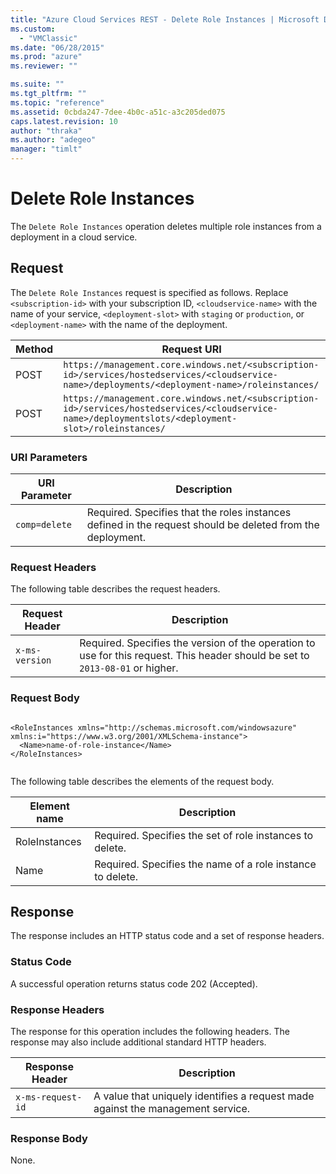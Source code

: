 ```yaml
---
title: "Azure Cloud Services REST - Delete Role Instances | Microsoft Docs"
ms.custom: 
  - "VMClassic"
ms.date: "06/28/2015"
ms.prod: "azure"
ms.reviewer: ""

ms.suite: ""
ms.tgt_pltfrm: ""
ms.topic: "reference"
ms.assetid: 0cbda247-7dee-4b0c-a51c-a3c205ded075
caps.latest.revision: 10
author: "thraka"
ms.author: "adegeo"
manager: "timlt"
---
```

# Delete Role Instances
The `Delete Role Instances` operation deletes multiple role instances from a deployment in a cloud service.  
  
## Request  
 The `Delete Role Instances` request is specified as follows. Replace `<subscription-id>` with your subscription ID, `<cloudservice-name>` with the name of your service, `<deployment-slot>` with `staging` or `production`, or `<deployment-name>` with the name of the deployment.  
  
|Method|Request URI|  
|------------|-----------------|  
|POST|`https://management.core.windows.net/<subscription-id>/services/hostedservices/<cloudservice-name>/deployments/<deployment-name>/roleinstances/`|  
|POST|`https://management.core.windows.net/<subscription-id>/services/hostedservices/<cloudservice-name>/deploymentslots/<deployment-slot>/roleinstances/`|  
  
### URI Parameters  
  
|URI Parameter|Description|  
|-------------------|-----------------|  
|`comp=delete`|Required. Specifies that the roles instances defined in the request should be deleted from the deployment.|  
  
### Request Headers  
 The following table describes the request headers.  
  
|Request Header|Description|  
|--------------------|-----------------|  
|`x-ms-version`|Required. Specifies the version of the operation to use for this request. This header should be set to `2013-08-01` or higher.|  
  
### Request Body  
  
```  
  
<RoleInstances xmlns="http://schemas.microsoft.com/windowsazure" xmlns:i="https://www.w3.org/2001/XMLSchema-instance">  
  <Name>name-of-role-instance</Name>  
</RoleInstances>  
  
```  
  
 The following table describes the elements of the request body.  
  
|Element name|Description|  
|------------------|-----------------|  
|RoleInstances|Required. Specifies the set of role instances to delete.|  
|Name|Required. Specifies the name of a role instance to delete.|  
  
## Response  
 The response includes an HTTP status code and a set of response headers.  
  
### Status Code  
 A successful operation returns status code 202 (Accepted).  
  
### Response Headers  
 The response for this operation includes the following headers. The response may also include additional standard HTTP headers.  
  
|Response Header|Description|  
|---------------------|-----------------|  
|`x-ms-request-id`|A value that uniquely identifies a request made against the management service.|  
  
### Response Body  
 None.